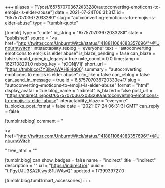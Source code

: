+++
aliases = ["/post/657570703672033280/autoconverting-emoticons-to-emojis-is-elder-abuse"]
date = 2021-07-24T06:31:31Z
id = "657570703672033280"
slug = "autoconverting-emoticons-to-emojis-is-elder-abuse"
type = "tumblr-quote"

[tumblr]
type = "quote"
id_string = "657570703672033280"
state = "published"
source = "<a href=\"http://twitter.com/UnburntWitch/status/1418811064083357696\">@UnburntWitch</a>"
interactability_reblog = "everyone"
text = "autoconverting emoticons to emojis is elder abuse"
is_blaze_pending = false
can_blaze = false
should_open_in_legacy = true
note_count = 0.0
timestamp = 1627108291.0
reblog_key = "tOQNjV1j"
short_url = "https://tmblr.co/ZY3jbyaWAH8l4q00"
summary = "autoconverting emoticons to emojis is elder abuse"
can_like = false
can_reblog = false
can_send_in_message = true
id = 6.575707036720333e+17
slug = "autoconverting-emoticons-to-emojis-is-elder-abuse"
format = "html"
display_avatar = true
blog_name = "indirect"
is_blazed = false
post_url = "https://indirect.io/post/657570703672033280/autoconverting-emoticons-to-emojis-is-elder-abuse"
interactability_blaze = "everyone"
is_blocks_post_format = false
date = "2021-07-24 06:31:31 GMT"
can_reply = false

[tumblr.reblog]
comment = "<p><a href=\"http://twitter.com/UnburntWitch/status/1418811064083357696\">@UnburntWitch</a></p>"
tree_html = ""

[tumblr.blog]
can_show_badges = false
name = "indirect"
title = "indirect"
description = ""
url = "https://indirect.io/"
uuid = "t:PgyUJU3SA2Klwyt81UWAwQ"
updated = 1739939727.0

[tumblr.blog.tumblrmart_accessories]
+++
